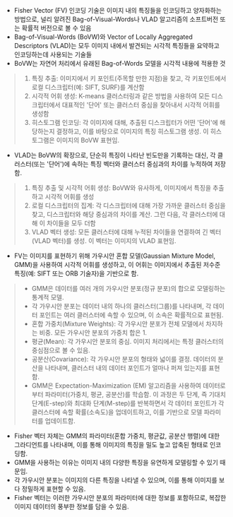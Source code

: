 - Fisher Vector (FV) 인코딩 기술은 이미지 내의 특징들을 인코딩하고 양자화하는 방법으로, 널리 알려진 Bag-of-Visual-Words나 VLAD 알고리즘의 소프트버전 또는 확률적 버전으로 볼 수 있음
- Bag-of-Visual-Words (BoVW)와 Vector of Locally Aggregated Descriptors (VLAD)는 모두 이미지 내에서 발견되는 시각적 특징들을 요약하고 인코딩하는데 사용되는 기술들
- BoVW는 자연어 처리에서 유래된 Bag-of-Words 모델을 시각적 내용에 적용한 것
> 1) 특징 추출: 이미지에서 키 포인트(주목할 만한 지점)을 찾고, 각 키포인트에서 로컬 디스크립터(예: SIFT, SURF)를 계산함
> 2) 시각적 어휘 생성: K-means 클러스터링과 같은 방법을 사용하여 모든 디스크립터에서 대표적인 '단어' 또는 클러스터 중심을 찾아내서 시각적 어휘를 생성함
> 3) 히스토그램 인코딩: 각 이미지에 대해, 추출된 디스크립터가 어떤 '단어'에 해당하는지 결정하고, 이를 바탕으로 이미지의 특징 히스토그램 생성. 이 히스토그램은 이미지의 BoVW 표현임.
- VLAD는 BoVW의 확장으로, 단순히 특징이 나타난 빈도만을 기록하는 대신, 각 클러스터(또는 '단어')에 속하는 특징 벡터와 클러스터 중심과의 차이를 누적하여 저장함.
> 1) 특징 추출 및 시각적 어휘 생성: BoVW와 유사하게, 이미지에서 특징을 추출하고 시각적 어휘를 생성
> 2) 로컬 디스크립터의 집계: 각 디스크립터에 대해 가장 가까운 클러스터 중심을 찾고, 디스크립터와 해당 중심과의 차이를 계산. 그런 다음, 각 클러스터에 대해 이 차이들을 모두 더함
> 3) VLAD 벡터 생성: 모든 클러스터에 대해 누적된 차이들을 연결하여 긴 벡터(VLAD 벡터)를 생성. 이 벡터는 이미지의 VLAD 표현임.
- FV는 이미지를 표현하기 위해 가우시안 혼합 모델(Gaussian Mixture Model, GMM)을 사용하여 시각적 어휘를 생성하고, 이 어휘는 이미지에서 추출된 저수준 특징(예: SIFT 또는 ORB 기술자)을 기반으로 함.
> - GMM은 데이터를 여러 개의 가우시안 분포(정규 분포)의 합으로 모델링하는 통계적 모델.
> - 각 가우시안 분포는 데이터 내의 하나의 클러스터(그룹)를 나타내며, 각 데이터 포인트는 여러 클러스터에 속할 수 있으며, 이 소속은 확률적으로 표현됨.
> - 혼합 가중치(Mixture Weights): 각 가우시안 분포가 전체 모델에서 차지하는 비중. 모든 가우시안 분포의 가중치 합은 1.
> - 평균(Mean): 각 가우시안 분포의 중심. 이미지 처리에서는 특정 클러스터의 중심점으로 볼 수 있음.
> - 공분산(Covariance): 각 가우시안 분포의 형태와 넓이를 결정. 데이터의 분산을 나타내며, 클러스터 내의 데이터 포인트가 얼마나 퍼져 있는지를 표현함.
> - GMM은 Expectation-Maximization (EM) 알고리즘을 사용하여 데이터로부터 파라미터(가중치, 평균, 공분산)를 학습함. 이 과정은 두 단계, 즉 기대치 단계(E-step)와 최대화 단계(M-step)를 반복하면서 각 데이터 포인트가 각 클러스터에 속할 확률(소속도)을 업데이트하고, 이를 기반으로 모델 파라미터를 업데이트함.
- Fisher 벡터 자체는 GMM의 파라미터(혼합 가중치, 평균값, 공분산 행렬)에 대한 그라디언트를 나타내며, 이를 통해 이미지의 특징을 밀도 높고 압축된 형태로 인코딩함.
- GMM을 사용하는 이유는 이미지 내의 다양한 특징을 유연하게 모델링할 수 있기 때문임.
- 각 가우시안 분포는 이미지의 다른 특징을 나타낼 수 있으며, 이를 통해 이미지를 보다 정밀하게 표현할 수 있음. 
- Fisher 벡터는 이러한 가우시안 분포의 파라미터에 대한 정보를 포함하므로, 복잡한 이미지 데이터의 풍부한 정보를 담을 수 있음. 
